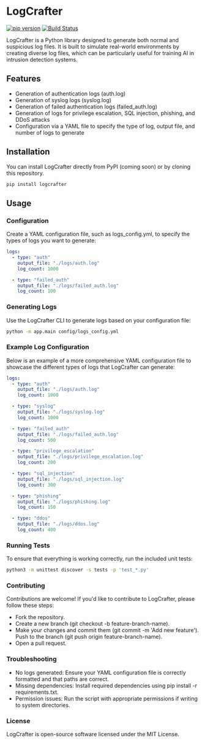 # LogCrafter

[![pip version](https://badge.fury.io/py/log-crafter.svg)](https://badge.fury.io/py/log-crafter)
[![Build Status](https://github.com/leoteissier/log-crafter/actions/workflows/ci-cd.yml/badge.svg)](https://github.com/leoteissier/log-crafter/actions)

LogCrafter is a Python library designed to generate both normal and suspicious log files. It is built to simulate real-world environments by creating diverse log files, which can be particularly useful for training AI in intrusion detection systems.

## Features

- Generation of authentication logs (auth.log)
- Generation of syslog logs (syslog.log)
- Generation of failed authentication logs (failed_auth.log)
- Generation of logs for privilege escalation, SQL injection, phishing, and DDoS attacks
- Configuration via a YAML file to specify the type of log, output file, and number of logs to generate

## Installation

You can install LogCrafter directly from PyPI (coming soon) or by cloning this repository.

```bash
pip install logcrafter
```

## Usage

### Configuration

Create a YAML configuration file, such as logs_config.yml, to specify the types of logs you want to generate:

```yaml
logs:
  - type: "auth"
    output_file: "./logs/auth.log"
    log_count: 1000

  - type: "failed_auth"
    output_file: "./logs/failed_auth.log"
    log_count: 100
```

### Generating Logs

Use the LogCrafter CLI to generate logs based on your configuration file:

```bash
python -m app.main config/logs_config.yml
```

### Example Log Configuration

Below is an example of a more comprehensive YAML configuration file to showcase the different types of logs that LogCrafter can generate:

```yaml
logs:
  - type: "auth"
    output_file: "./logs/auth.log"
    log_count: 1000

  - type: "syslog"
    output_file: "./logs/syslog.log"
    log_count: 1000

  - type: "failed_auth"
    output_file: "./logs/failed_auth.log"
    log_count: 500

  - type: "privilege_escalation"
    output_file: "./logs/privilege_escalation.log"
    log_count: 200

  - type: "sql_injection"
    output_file: "./logs/sql_injection.log"
    log_count: 300

  - type: "phishing"
    output_file: "./logs/phishing.log"
    log_count: 150

  - type: "ddos"
    output_file: "./logs/ddos.log"
    log_count: 400
```

### Running Tests

To ensure that everything is working correctly, run the included unit tests:

```bash
python3 -m unittest discover -s tests -p 'test_*.py'
```

### Contributing

Contributions are welcome! If you'd like to contribute to LogCrafter, please follow these steps:

- Fork the repository.
- Create a new branch (git checkout -b feature-branch-name).
- Make your changes and commit them (git commit -m 'Add new feature').
Push to the branch (git push origin feature-branch-name).
- Open a pull request.

### Troubleshooting

- No logs generated: Ensure your YAML configuration file is correctly formatted and that paths are correct.
- Missing dependencies: Install required dependencies using pip install -r requirements.txt.
- Permission issues: Run the script with appropriate permissions if writing to system directories.

### License

LogCrafter is open-source software licensed under the MIT License.
